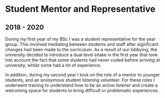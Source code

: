 # Student Mentor and Representative
## 2018 - 2020

During my first year of my BSc I was a student representative for the year group. This involved mediating between students and staff after significant changes had been made to the curriculum. As a result of our lobbying, the university decided to introduce a dual level intake in the first year that took into account the fact that some students had never coded before arriving at university, whilst some had a lot of experience.

In addition, during my second year I took on the role of a mentor to younger students, and an anonymous student listening volunteer. For these roles I underwent training to understand how to be an active listener and create a welcoming space for students to bring difficult or problematic experiences.